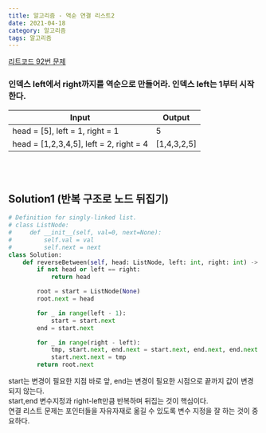 ```yaml
---
title: 알고리즘 - 역순 연결 리스트2
date: 2021-04-18
category: 알고리즘
tags: 알고리즘
---
```


[리트코드 92번 문제](https://leetcode.com/problems/reverse-linked-list-ii/)

### 인덱스 left에서 right까지를 역순으로 만들어라. 인덱스 left는 1부터 시작한다.

| Input                                   | Output      |
| --------------------------------------- | ----------- |
| head = [5], left = 1, right = 1         | 5           |
| head = [1,2,3,4,5], left = 2, right = 4 | [1,4,3,2,5] |

<br><br>

## Solution1 (반복 구조로 노드 뒤집기)

```python
# Definition for singly-linked list.
# class ListNode:
#     def __init__(self, val=0, next=None):
#         self.val = val
#         self.next = next
class Solution:
    def reverseBetween(self, head: ListNode, left: int, right: int) -> ListNode:
        if not head or left == right:
            return head

        root = start = ListNode(None)
        root.next = head

        for _ in range(left - 1):
            start = start.next
        end = start.next

        for _ in range(right - left):
            tmp, start.next, end.next = start.next, end.next, end.next.next
            start.next.next = tmp
        return root.next

```

start는 변경이 필요한 지점 바로 앞, end는 변경이 필요한 시점으로 끝까지 값이 변경되지 않는다.  
start,end 변수지정과 right-left만큼 반복하며 뒤집는 것이 핵심이다.  
연결 리스트 문제는 포인터들을 자유자재로 옮길 수 있도록 변수 지정을 잘 하는 것이 중요하다.
